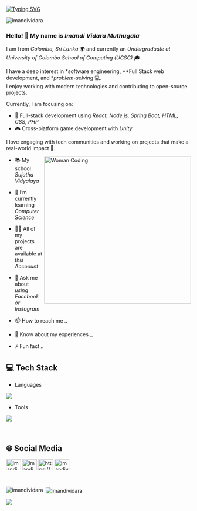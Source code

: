 [![Typing SVG](https://readme-typing-svg.herokuapp.com?size=32&vCenter=true&width=760&lines=Hi+%F0%9F%91%8B%2C+I'm+Imandi+Vidara+Muthugala;From+Colombo,+Sri+Lanka.;(UG)+University+Of+Colombo+School+Of+Computing )](https://git.io/typing-svg)

<p align="left"> <img src="https://komarev.com/ghpvc/?username=imandividara&label=Profile%20views&color=0e75b6&style=flat" alt="imandividara" /> </p>

### Hello! 👋 My name is *Imandi Vidara Muthugala*  
I am from *Colombo, Sri Lanka* 🌍 and currently an *Undergraduate at University of Colombo School of Computing (UCSC)* 🎓.

I have a deep interest in *software engineering, **Full Stack web development, and **problem-solving* 💻.  
I enjoy working with modern technologies and contributing to open-source projects.

Currently, I am focusing on:  
- 🚀 Full-stack development using *React, Node.js, Spring Boot, HTML, CSS, PHP*  
- 🎮 Cross-platform game development with *Unity*

I love engaging with tech communities and working on projects that make a real-world impact 🌟.

<img align="right" alt="Woman Coding" width="400" src="https://img.freepik.com/premium-vector/professional-woman-working-laptop-vibrant-neonlit-office-environment_1310786-67559.jpg" />



- 📚 My school *Sujatha Vidyalaya*

- 🌱 I’m currently learning *Computer Science*

- 👨‍💻 All of my projects are available at *this Accoount*

- 💬 Ask me about *using Facebook or Instagram*

- 📫 How to reach me *..*

- 📄 Know about my experiences [..](..)

- ⚡ Fun fact *..*

## 💻 Tech Stack
- Languages
<p align="left">
  <a href="https://skillicons.dev">
    <img src="https://skillicons.dev/icons?i=c,cpp,python,java,scala,html,css,javascript,mongodb,express,php,react,nodejs,mysql,dart,flutter,spring" />
  </a>
</p>

- Tools
<p align="left">
  <a href="https://skillicons.dev">
    <img src="https://skillicons.dev/icons?i=git,github,arduino,figma,linux,windows,vscode,androidstudio,postman,r,visualstudio,wordpress" />
  </a>
</p>
<br/>

## 🌐 Social Media
<p align="left">
  <a href="https://fb.com/imandi muthugala" target="blank"><img align="center" src="https://raw.githubusercontent.com/rahuldkjain/github-profile-readme-generator/master/src/images/icons/Social/facebook.svg" alt="imandi muthugala" height="30" width="40" /></a>
  <a href="https://instagram.com/imandi2002" target="blank"><img align="center" src="https://raw.githubusercontent.com/rahuldkjain/github-profile-readme-generator/master/src/images/icons/Social/instagram.svg" alt="imandi2002" height="30" width="40" /></a>
  <a href="https://linkedin.com/in/https://www.linkedin.com/in/imandi-muthugala-995a29261?utm_source=share&utm_campaign=share_via&utm_content=profile&utm_medium=android_app" target="blank"><img align="center" src="https://raw.githubusercontent.com/rahuldkjain/github-profile-readme-generator/master/src/images/icons/Social/linked-in-alt.svg" alt="https://www.linkedin.com/in/imandi-muthugala-995a29261?utm_source=share&utm_campaign=share_via&utm_content=profile&utm_medium=android_app" height="30" width="40" /></a>
  <a href="https://www.hackerrank.com/imandividaramut1" target="blank"><img align="center" src="https://raw.githubusercontent.com/rahuldkjain/github-profile-readme-generator/master/src/images/icons/Social/hackerrank.svg" alt="imandividaramut1" height="30" width="40" /></a>

</p>

<br/>

<p><img align="left" src="https://github-readme-stats.vercel.app/api/top-langs?username=imandividara&show_icons=true&locale=en&layout=compact" alt="imandividara" /></p>

<p>&nbsp;<img align="center" src="https://github-readme-stats.vercel.app/api?username=imandividara&show_icons=true&locale=en" alt="imandividara" /></p>

 <img  align="center"  src="https://github-readme-stats.anuraghazra1.vercel.app/api/top-langs/?username=imandividara&hide_border=false&no-bg=true&no-frame=true&langs_count=10"/>










